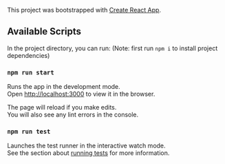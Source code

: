 This project was bootstrapped with [Create React App](https://github.com/facebook/create-react-app).

## Available Scripts

In the project directory, you can run:
(Note: first run `npm i` to install project dependencies)

### `npm run start`

Runs the app in the development mode.<br />
Open [http://localhost:3000](http://localhost:3000) to view it in the browser.

The page will reload if you make edits.<br />
You will also see any lint errors in the console.

### `npm run test`

Launches the test runner in the interactive watch mode.<br />
See the section about [running tests](https://facebook.github.io/create-react-app/docs/running-tests) for more information.
